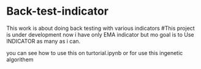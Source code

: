 # Back-test-indicator
This work is about doing back testing with various indicators
#This project is under development
now i have only EMA indicator but mo goal is to Use INDICATOR as many as i can.

you can see how to use this on turtorial.ipynb or for use this ingenetic algorithem
